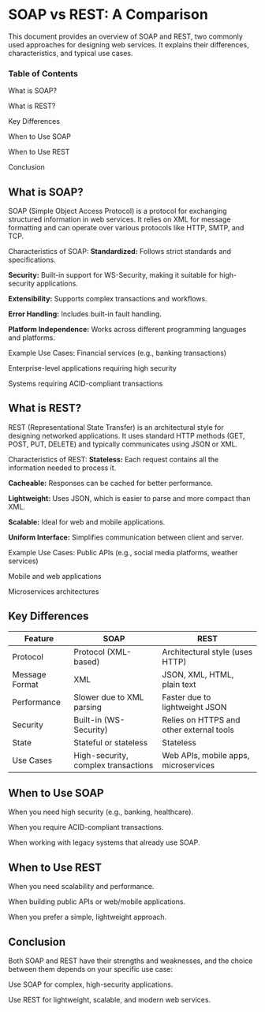 # SOAP vs REST: A Comparison
This document provides an overview of SOAP and REST, two commonly used approaches for designing web services. It explains their differences, characteristics, and typical use cases.

### Table of Contents
What is SOAP?

What is REST?

Key Differences

When to Use SOAP

When to Use REST

Conclusion

## What is SOAP?
SOAP (Simple Object Access Protocol) is a protocol for exchanging structured information in web services. It relies on XML for message formatting and can operate over various protocols like HTTP, SMTP, and TCP.

Characteristics of SOAP:
**Standardized:** Follows strict standards and specifications.

**Security:** Built-in support for WS-Security, making it suitable for high-security applications.

**Extensibility:** Supports complex transactions and workflows.

**Error Handling:** Includes built-in fault handling.

**Platform Independence:** Works across different programming languages and platforms.

Example Use Cases:
Financial services (e.g., banking transactions)

Enterprise-level applications requiring high security

Systems requiring ACID-compliant transactions

## What is REST?
REST (Representational State Transfer) is an architectural style for designing networked applications. It uses standard HTTP methods (GET, POST, PUT, DELETE) and typically communicates using JSON or XML.

Characteristics of REST:
**Stateless:** Each request contains all the information needed to process it.

**Cacheable:** Responses can be cached for better performance.

**Lightweight:** Uses JSON, which is easier to parse and more compact than XML.

**Scalable:** Ideal for web and mobile applications.

**Uniform Interface:** Simplifies communication between client and server.

Example Use Cases:
Public APIs (e.g., social media platforms, weather services)

Mobile and web applications

Microservices architectures

## Key Differences

| Feature       | SOAP                        | REST                                   |
|---------------|-----------------------------|---------------------------------------|
| Protocol      | Protocol (XML-based)        | Architectural style (uses HTTP)       |
| Message Format| XML                         | JSON, XML, HTML, plain text           |
| Performance   | Slower due to XML parsing   | Faster due to lightweight JSON        |
| Security      | Built-in (WS-Security)      | Relies on HTTPS and other external tools |
| State         | Stateful or stateless       | Stateless                             |
| Use Cases     | High-security, complex transactions | Web APIs, mobile apps, microservices |

## When to Use SOAP
When you need high security (e.g., banking, healthcare).

When you require ACID-compliant transactions.

When working with legacy systems that already use SOAP.

## When to Use REST
When you need scalability and performance.

When building public APIs or web/mobile applications.

When you prefer a simple, lightweight approach.

## Conclusion
Both SOAP and REST have their strengths and weaknesses, and the choice between them depends on your specific use case:

Use SOAP for complex, high-security applications.

Use REST for lightweight, scalable, and modern web services.